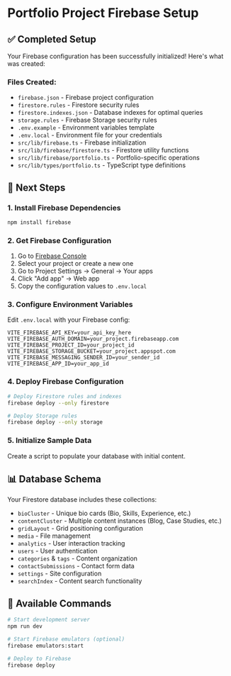 # Portfolio Project Firebase Setup

## ✅ Completed Setup

Your Firebase configuration has been successfully initialized! Here's what was created:

### Files Created:
- `firebase.json` - Firebase project configuration
- `firestore.rules` - Firestore security rules
- `firestore.indexes.json` - Database indexes for optimal queries
- `storage.rules` - Firebase Storage security rules
- `.env.example` - Environment variables template
- `.env.local` - Environment file for your credentials
- `src/lib/firebase.ts` - Firebase initialization
- `src/lib/firebase/firestore.ts` - Firestore utility functions
- `src/lib/firebase/portfolio.ts` - Portfolio-specific operations
- `src/lib/types/portfolio.ts` - TypeScript type definitions

## 🚀 Next Steps

### 1. Install Firebase Dependencies

```bash
npm install firebase
```

### 2. Get Firebase Configuration

1. Go to [Firebase Console](https://console.firebase.google.com)
2. Select your project or create a new one
3. Go to Project Settings → General → Your apps
4. Click "Add app" → Web app
5. Copy the configuration values to `.env.local`

### 3. Configure Environment Variables

Edit `.env.local` with your Firebase config:

```env
VITE_FIREBASE_API_KEY=your_api_key_here
VITE_FIREBASE_AUTH_DOMAIN=your_project.firebaseapp.com
VITE_FIREBASE_PROJECT_ID=your_project_id
VITE_FIREBASE_STORAGE_BUCKET=your_project.appspot.com
VITE_FIREBASE_MESSAGING_SENDER_ID=your_sender_id
VITE_FIREBASE_APP_ID=your_app_id
```

### 4. Deploy Firebase Configuration

```bash
# Deploy Firestore rules and indexes
firebase deploy --only firestore

# Deploy Storage rules
firebase deploy --only storage
```

### 5. Initialize Sample Data

Create a script to populate your database with initial content.

## 📊 Database Schema

Your Firestore database includes these collections:
- `bioCluster` - Unique bio cards (Bio, Skills, Experience, etc.)
- `contentCluster` - Multiple content instances (Blog, Case Studies, etc.)
- `gridLayout` - Grid positioning configuration
- `media` - File management
- `analytics` - User interaction tracking
- `users` - User authentication
- `categories` & `tags` - Content organization
- `contactSubmissions` - Contact form data
- `settings` - Site configuration
- `searchIndex` - Content search functionality

## 🔧 Available Commands

```bash
# Start development server
npm run dev

# Start Firebase emulators (optional)
firebase emulators:start

# Deploy to Firebase
firebase deploy
```